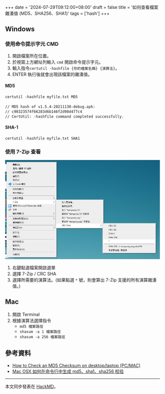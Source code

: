+++
date = '2024-07-29T09:12:00+08:00'
draft = false
title = '如何查看檔案雜湊值 (MD5、SHA256、SHA1)'
tags = ['hash']
+++

## Windows

### 使用命令提示字元 CMD

1. 開啟檔案所在位置。
2. 於視窗上方網址列輸入 `cmd` 開啟命令提示字元。
3. 輸入指令`certutil -hashfile {你的檔案名稱} {演算法}`。
4. ENTER 執行後就會出現該檔案的雜湊值。

#### MD5

```
certutil -hashfile myfile.txt MD5

// MD5 hash of v1.5.4-20211130-debug.apk:
// c90323574f66283d6b146f2d98d477c4
// CertUtil: -hashfile command completed successfully.
```

#### SHA-1

```
certutil -hashfile myfile.txt SHA1
```

### 使用 7-Zip 查看

![image](./file-hash-check-7-zip.png)

1. 右鍵點選檔案開啟選單
2. 選擇 7-Zip / CRC SHA
3. 選擇所需要的演算法。(如果點選 `*` 號，則會算出 7-Zip 支援的所有演算雜湊值。)

## Mac

1. 開啟 Terminal
2. 根據演算法選擇指令
    - `md5 檔案路徑`
    - `shasum -a 1 檔案路徑`
    - `shasum -a 256 檔案路徑`

## 參考資料

- [How to Check an MD5 Checksum on desktop/laptop (PC/MAC)](https://portal.nutanix.com/page/documents/kbs/details?targetId=kA07V000000LWYqSAO)
- [Mac OSX 如何在命令行中生成 md5、sha1、sha256 校验](https://www.cnblogs.com/craftsman-gao/p/7601756.html)

---

本文同步發表在 [HackMD](https://hackmd.io/@dh46tw/file-hash-check)。  
